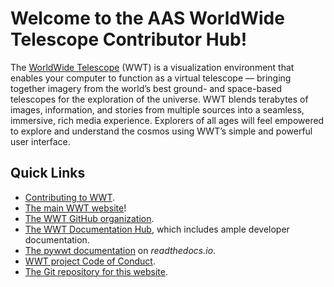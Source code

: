 # Welcome to the AAS WorldWide Telescope Contributor Hub!

The [WorldWide Telescope](http://www.worldwidetelescope.org/) (WWT) is a
visualization environment that enables your computer to function as a virtual
telescope — bringing together imagery from the world’s best ground- and
space-based telescopes for the exploration of the universe. WWT blends
terabytes of images, information, and stories from multiple sources into a
seamless, immersive, rich media experience. Explorers of all ages will feel
empowered to explore and understand the cosmos using WWT’s simple and powerful
user interface.

## Quick Links

- [Contributing to WWT](./CONTRIBUTING.md).
- [The main WWT website](http://www.worldwidetelescope.org/)!
- [The WWT GitHub organization](https://github.com/WorldWideTelescope).
- [The WWT Documentation Hub](https://worldwidetelescope.github.io/wwt-documentation),
  which includes ample developer documentation.
- [The pywwt documentation](https://pywwt.readthedocs.io/en/stable/) on
  *readthedocs.io*.
- [WWT project Code of Conduct](https://worldwidetelescope.github.io/wwt-documentation/code-of-conduct/).
- [The Git repository for this website](https://github.com/WorldWideTelescope/worldwidetelescope.github.io/).
